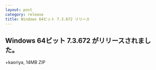 ```yaml
---
layout: post
category: release
title: Windows 64ビット 7.3.672 リリース
---
```


Windows 64ビット 7.3.672 がリリースされました。
-------------------------------------------------------

+kaoriya, 14MB ZIP
